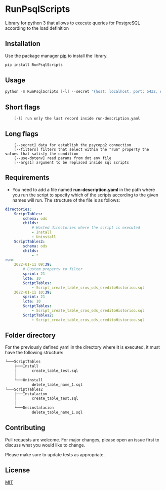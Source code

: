 # RunPsqlScripts

Library for python 3 that allows to execute queries for PostgreSQL according to the load definition

## Installation

Use the package manager [pip](https://pip.pypa.io/en/stable/) to install the library.

```bash
pip install RunPsqlScripts
```

## Usage

```powershell
python -m RunPsqlScripts [-l] --secret "{host: localhost, port: 5432, database: postgres, username: postgres, password: runscripts}" --filter "sprint=21"
```

## Short flags

```
    [-l] run only the last record inside run-description.yaml
```

## Long flags

```
    [--secret] data for establish the psycopg2 connection
    [--filters] filters that select within the "run" property the values ​​that satisfy the condition
    [--use-dotenv] read params from dot env file
    [--args1] argument to be replaced inside sql scripts
```

## Requirements

- You need to add a file named **run-description.yaml** in the path where you run the script to specify which of the scripts according to the given names will run. The structure of the file is as follows:

```yaml
directories:
    ScriptTables:
        schema: ods
        childs:
            # Hosted directories where the script is executed
            - Install
            - Uninstall
    ScriptTables2:
        schema: ods
        childs:
            - *
run:
    2022-01-11 09:39:
        # Custom property to filter
        sprint: 21
        lote: 10
        ScriptTables:
            - Script_create_table_cros_ods_creditoHistorico.sql
    2022-01-11 10:39:
        sprint: 21
        lote: 10
        ScriptTables:
            - Script_create_table_cros_ods_creditoHistorico.sql
        ScriptTables2:
            - Script_create_table_cros_ods_creditoHistorico.sql
```

## Folder directory

For the previously defined yaml in the directory where it is executed, it must have the following structure:

```bash
└───ScriptTables
    ├───Install
    │       create_table_test.sql
    │
    └───Uninstall
            delete_table_name_1.sql
└───ScriptTables2
    ├───Instalacion
    │       create_table_test.sql
    │
    └───Desinstalacion
            delete_table_name_1.sql
```

## Contributing

Pull requests are welcome. For major changes, please open an issue first to discuss what you would like to change.

Please make sure to update tests as appropriate.

## License

[MIT](https://choosealicense.com/licenses/mit/)
